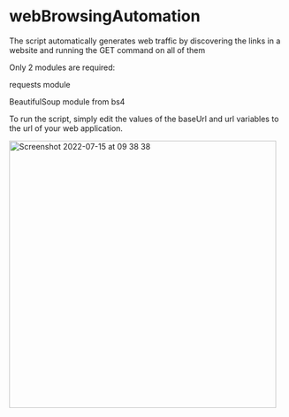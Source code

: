 # webBrowsingAutomation
The script automatically generates web traffic by discovering the links in a website and running the GET command on all of them

Only 2 modules are required:

requests module

BeautifulSoup module from bs4

To run the script, simply edit the values of the baseUrl and url variables to the url of your web application.

<img width="483" alt="Screenshot 2022-07-15 at 09 38 38" src="https://user-images.githubusercontent.com/57153205/179176207-d66cd17a-525f-47ee-9dc4-3db943978afd.png">
